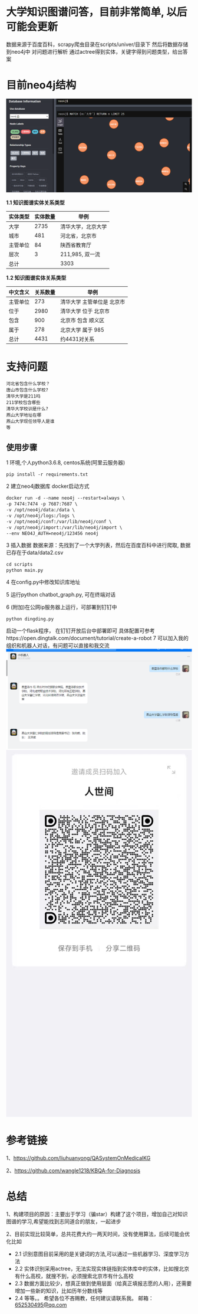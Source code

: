 # 大学知识图谱问答，目前非常简单, 以后可能会更新

数据来源于百度百科，scrapy爬虫目录在scripts/univer/目录下 
然后将数据存储到neo4j中 对问题进行解析
通过actree得到实体，关键字得到问题类型，给出答案

# 目前neo4j结构
![neo4j](img/img_1.png)

**1.1 知识图谱实体关系类型**

| 实体类型      | 实体数量 | 举例                   |
| ------------| -------- | ---------------------- |
| 大学         | 2735| 清华大学，北京大学             |
| 城市         | 481| 河北省，北京市
| 主管单位|  84 | 陕西省教育厅
| 层次|  3  |  211,985, 双一流                        |
| 总计|      | 3303|

**1.2 知识图谱实体关系类型**

|  中文含义   | 关系数量 | 举例                         |
|  ---------- | -------- | ---------------------------- |
|  主管单位     | 273    | 清华大学 主管单位是 北京市
|  位于     | 2980 | 清华大学 位于 北京市
|  包含 | 900    | 北京市 包含 顺义区 |
|  属于 | 278    | 北京大学 属于 985|
|  总计       | 4431   |  约4431对关系                            |

# 支持问题

```angular2html
河北省包含什么学校？
唐山市包含什么学校?
清华大学是211吗
211学校包含哪些
清华大学校训是什么?
燕山大学地址在哪
燕山大学现任领导人是谁
等
```

## 使用步骤

1 环境,个人python3.6.8, centos系统(阿里云服务器)

```
pip install -r requirements.txt
```

2 建立neo4j数据库 docker启动方式

```angular2html
docker run -d --name neo4j --restart=always \
-p 7474:7474 -p 7687:7687 \
-v /opt/neo4j/data:/data \
-v /opt/neo4j/logs:/logs \
-v /opt/neo4j/conf:/var/lib/neo4j/conf \
-v /opt/neo4j/import:/var/lib/neo4j/import \
--env NEO4J_AUTH=neo4j/123456 neo4j
```

3 插入数据 数据来源：先找到了一个大学列表，然后在百度百科中进行爬取, 数据已存在于data/data2.csv

```
cd scripts
python main.py
```

4 在config.py中修改知识库地址 

5 运行python chatbot_graph.py, 可在终端对话

6 (附加)在公网ip服务器上运行，可部署到钉钉中

```
python dingding.py
```

启动一个flask程序， 在钉钉开放后台中部署即可 具体配置可参考https://open.dingtalk.com/document/tutorial/create-a-robot
7 可以加入我的组织和机器人对话，有问题可以直接和我交流
![钉钉对话例子](img/img.png)
![钉钉](img/dingding.jpg)


# 参考链接
1、https://github.com/liuhuanyong/QASystemOnMedicalKG

2、https://github.com/wangle1218/KBQA-for-Diagnosis

# 总结
1、构建项目的原因：主要出于学习（骗star）构建了这个项目，增加自己对知识图谱的学习,希望能找到志同道合的朋友，一起进步

2、目前实现比较简单，总共花费大约一两天时间，没有使用算法，后续可能会优化比如

- 2.1 识别意图目前采用的是关键词的方法,可以通过一些机器学习、深度学习方法
- 2.2 实体识别采用actree，无法实现实体链指到实体库中的实体，比如搜北京有什么高校，就搜不到，必须搜索北京市有什么高校
- 2.3 数据方面比较少，想真正做到使用层面（给真正填报志愿的人用），还需要增加一些新的知识，比如历年分数线等
- 2.4 等等。。
希望各位不吝赐教，任何建议请联系我。
邮箱：652530495@qq.com